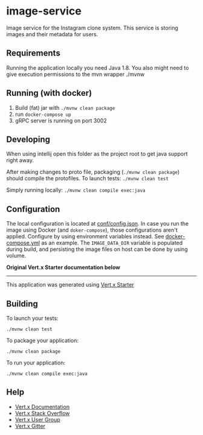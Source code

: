 # image-service

Image service for the Instagram clone system. This service is storing images and their metadata for users.

## Requirements

Running the application locally you need Java 1.8.
You also might need to give execution permissions to the mvn wrapper ./mvnw

## Running (with docker)

1. Build (fat) jar with `./mvnw clean package`
2. run `docker-compose up`
3. gRPC server is running on port 3002

## Developing

When using intellij open this folder as the project root to get java support right away.

After making changes to proto file, packaging (`./mvnw clean package`) should compile the protofiles.
To launch tests:
`./mvnw clean test`

Simply running locally:
`./mvnw clean compile exec:java`

## Configuration

The local configuration is located at [conf/config.json](conf/config.json). In case you run the image using Docker (and `doker-compose`), those configurations aren't applied. Configure by using environment variables instead. See [docker-compose.yml](docker-compose.yml) as an example. The `IMAGE_DATA_DIR` variable is populated during build, and persisting the image files on host can be done by using volume. 



**Original Vert.x Starter documentation below**

----

This application was generated using [Vert.x Starter](http://start.vertx.io)

## Building

To launch your tests:
```
./mvnw clean test
```

To package your application:
```
./mvnw clean package
```

To run your application:
```
./mvnw clean compile exec:java
```

## Help

* [Vert.x Documentation](https://vertx.io/docs/)
* [Vert.x Stack Overflow](https://stackoverflow.com/questions/tagged/vert.x?sort=newest&pageSize=15)
* [Vert.x User Group](https://groups.google.com/forum/?fromgroups#!forum/vertx)
* [Vert.x Gitter](https://gitter.im/eclipse-vertx/vertx-users)


